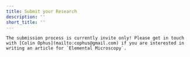 ```yaml
---
title: Submit your Research
description: ''
short_title: ''
---
```


<!-- Submit a manuscript to **Elemental Microscopy**. -->

```{important}
The submission process is currently invite only! Please get in touch with [Colin Ophus](mailto:cophus@gmail.com) if you are interested in writing an article for `Elemental Microscopy`. 
```
